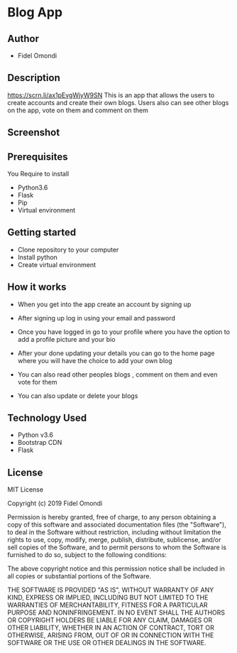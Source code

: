 # Blog App

## Author 

* Fidel Omondi

## Description
https://scrn.li/ax1pEvgWjyW9SN
This is an app that allows the users to create accounts and create their own blogs. Users also can  see other blogs on the app, vote on them and comment on them
## Screenshot

## Prerequisites

You Require to install

* Python3.6
* Flask
* Pip
* Virtual environment

## Getting started

* Clone repository to your computer
* Install python
* Create virtual environment

## How it works

* When you get into the app create an account by signing up

* After signing up log in using your email and password

* Once you have logged in go to your profile where you have the option to add a profile picture and your bio

* After your done updating your details you can go to the home page where you will have the choice to add your own blog

* You can also read other peoples blogs , comment on them and even vote for them

* You can also update or delete your blogs 

## Technology Used

* Python v3.6
* Bootstrap CDN
* Flask



## License

MIT License

Copyright (c) 2019 Fidel Omondi

Permission is hereby granted, free of charge, to any person obtaining a copy
of this software and associated documentation files (the "Software"), to deal
in the Software without restriction, including without limitation the rights
to use, copy, modify, merge, publish, distribute, sublicense, and/or sell
copies of the Software, and to permit persons to whom the Software is
furnished to do so, subject to the following conditions:

The above copyright notice and this permission notice shall be included in all
copies or substantial portions of the Software.

THE SOFTWARE IS PROVIDED "AS IS", WITHOUT WARRANTY OF ANY KIND, EXPRESS OR
IMPLIED, INCLUDING BUT NOT LIMITED TO THE WARRANTIES OF MERCHANTABILITY,
FITNESS FOR A PARTICULAR PURPOSE AND NONINFRINGEMENT. IN NO EVENT SHALL THE
AUTHORS OR COPYRIGHT HOLDERS BE LIABLE FOR ANY CLAIM, DAMAGES OR OTHER
LIABILITY, WHETHER IN AN ACTION OF CONTRACT, TORT OR OTHERWISE, ARISING FROM,
OUT OF OR IN CONNECTION WITH THE SOFTWARE OR THE USE OR OTHER DEALINGS IN THE
SOFTWARE.
